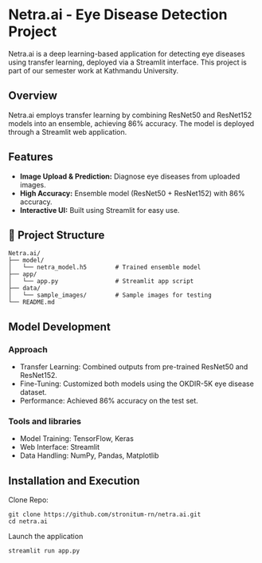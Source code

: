 # Netra.ai - Eye Disease Detection Project

Netra.ai is a deep learning-based application for detecting eye diseases using transfer learning, deployed via a Streamlit interface. This project is part of our semester work at Kathmandu University.

## Overview
Netra.ai employs transfer learning by combining ResNet50 and ResNet152 models into an ensemble, achieving 86% accuracy. The model is deployed through a Streamlit web application.

## Features
- **Image Upload & Prediction:** Diagnose eye diseases from uploaded images.
- **High Accuracy:** Ensemble model (ResNet50 + ResNet152) with 86% accuracy.
- **Interactive UI:** Built using Streamlit for easy use.

## 📂 Project Structure
```plaintext
Netra.ai/
├── model/
│   └── netra_model.h5        # Trained ensemble model
├── app/
│   └── app.py                # Streamlit app script
├── data/
│   └── sample_images/        # Sample images for testing
└── README.md
```
## Model Development
### Approach
- Transfer Learning: Combined outputs from pre-trained ResNet50 and ResNet152.
- Fine-Tuning: Customized both models using the OKDIR-5K eye disease dataset.
- Performance: Achieved 86% accuracy on the test set.

### Tools and libraries
- Model Training: TensorFlow, Keras
- Web Interface: Streamlit
- Data Handling: NumPy, Pandas, Matplotlib

## Installation and Execution
Clone Repo:
```plaintext
git clone https://github.com/stronitum-rn/netra.ai.git
cd netra.ai
```
Launch the application
```
streamlit run app.py
```
